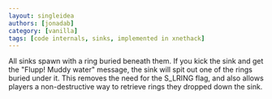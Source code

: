 ```yaml
---
layout: singleidea
authors: [jonadab]
category: [vanilla]
tags: [code internals, sinks, implemented in xnethack]
---
```

All sinks spawn with a ring buried beneath them. If you kick the sink and get the "Flupp! Muddy water" message, the sink will spit out one of the rings buried under it. This removes the need for the S_LRING flag, and also allows players a non-destructive way to retrieve rings they dropped down the sink.
